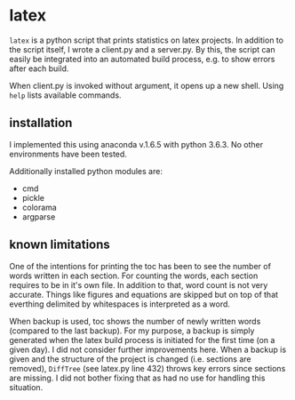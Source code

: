 # latex

``latex`` is a python script that prints statistics on latex projects. In addition to the script itself, I wrote a client.py and a server.py. By this, the script can easily be integrated into an automated build process, e.g. to show errors after each build.

When client.py is invoked without argument, it opens up a new shell. Using ``help`` lists available commands.

## installation

I implemented this using anaconda v.1.6.5 with python 3.6.3. No other environments have been tested. 

Additionally installed python modules are:
* cmd
* pickle
* colorama 
* argparse

## known limitations

One of the intentions for printing the toc has been to see the number of words written in each section. For counting the words, each section requires to be in it's own file. In addition to that, word count is not very accurate. Things like figures and equations are skipped but on top of that everthing delimited by whitespaces is interpreted as a word.

When backup is used, toc shows the number of newly written words (compared to the last backup). For my purpose, a backup is simply generated when the latex build process is initiated for the first time (on a given day). I did not consider further improvements here. When a backup is given and the structure of the project is changed (i.e. sections are removed), ``DiffTree`` (see latex.py line 432) throws key errors since sections are missing. I did not bother fixing that as had no use for handling this situation.

